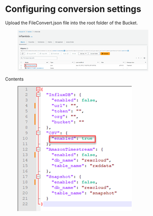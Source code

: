 # Configuring conversion settings

Upload the FileConvert.json file into the root folder of the Bucket.

<figure><img src="../.gitbook/assets/image (7).png" alt=""><figcaption></figcaption></figure>

Contents

<figure><img src="../.gitbook/assets/image (8).png" alt=""><figcaption></figcaption></figure>
